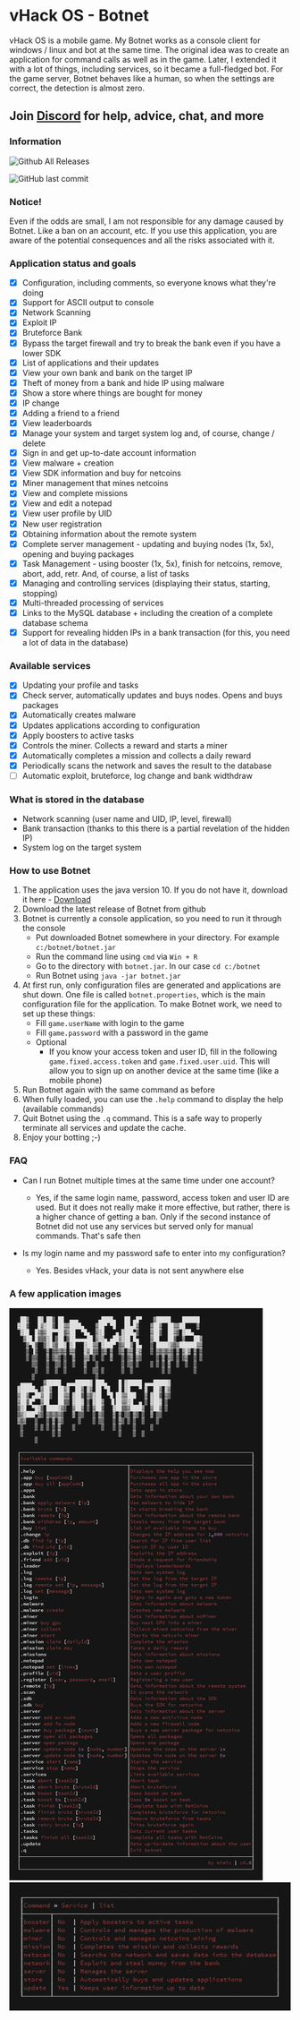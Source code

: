# vHack OS - Botnet
vHack OS is a mobile game. My Botnet works as a console client for windows / linux and bot at the same time.
The original idea was to create an application for command calls as well as in the game. Later, I extended it with a lot of things, including services, so it became a full-fledged bot.
For the game server, Botnet behaves like a human, so when the settings are correct, the detection is almost zero.

## Join [Discord](https://discord.gg/Cdz39vu) for help, advice, chat, and more

### Information

![Github All Releases](https://img.shields.io/github/downloads/mimic2300/vhackos-botnet/total.svg?style=for-the-badge)

![GitHub last commit](https://img.shields.io/github/last-commit/google/skia.svg?style=for-the-badge)

### Notice!
Even if the odds are small, I am not responsible for any damage caused by Botnet. Like a ban on an account, etc. If you use this application, you are aware of the potential consequences and all the risks associated with it.

### Application status and goals
- [x] Configuration, including comments, so everyone knows what they're doing
- [x] Support for ASCII output to console
- [x] Network Scanning
- [x] Exploit IP
- [x] Bruteforce Bank
- [x] Bypass the target firewall and try to break the bank even if you have a lower SDK
- [x] List of applications and their updates
- [x] View your own bank and bank on the target IP
- [x] Theft of money from a bank and hide IP using malware
- [x] Show a store where things are bought for money
- [x] IP change
- [x] Adding a friend to a friend
- [x] View leaderboards
- [x] Manage your system and target system log and, of course, change / delete
- [x] Sign in and get up-to-date account information
- [x] View malware + creation
- [x] View SDK information and buy for netcoins
- [x] Miner management that mines netcoins
- [x] View and complete missions
- [x] View and edit a notepad
- [x] View user profile by UID
- [x] New user registration
- [x] Obtaining information about the remote system
- [x] Complete server management - updating and buying nodes (1x, 5x), opening and buying packages
- [x] Task Management - using booster (1x, 5x), finish for netcoins, remove, abort, add, retr. And, of course, a list of tasks
- [x] Managing and controlling services (displaying their status, starting, stopping)
- [x] Multi-threaded processing of services
- [x] Links to the MySQL database + including the creation of a complete database schema
- [x] Support for revealing hidden IPs in a bank transaction (for this, you need a lot of data in the database)

### Available services
- [x] Updating your profile and tasks
- [x] Check server, automatically updates and buys nodes. Opens and buys packages
- [x] Automatically creates malware
- [x] Updates applications according to configuration
- [x] Apply boosters to active tasks
- [x] Controls the miner. Collects a reward and starts a miner
- [x] Automatically completes a mission and collects a daily reward
- [x] Periodically scans the network and saves the result to the database
- [ ] Automatic exploit, bruteforce, log change and bank widthdraw

### What is stored in the database
- Network scanning (user name and UID, IP, level, firewall)
- Bank transaction (thanks to this there is a partial revelation of the hidden IP)
- System log on the target system

### How to use Botnet
1) The application uses the java version 10. If you do not have it, download it here - [Download](http://www.oracle.com/technetwork/java/javase/downloads/index.html)
2) Download the latest release of Botnet from github
3) Botnet is currently a console application, so you need to run it through the console
   - Put downloaded Botnet somewhere in your directory. For example `c:/botnet/botnet.jar`
   - Run the command line using `cmd` via `Win + R`
   - Go to the directory with `botnet.jar`. In our case `cd c:/botnet`
   - Run Botnet using `java -jar botnet.jar`
4) At first run, only configuration files are generated and applications are shut down. One file is called `botnet.properties`, which is the main configuration file for the application. To make Botnet work, we need to set up these things:
   - Fill `game.userName` with login to the game
   - Fill `game.password` with a password in the game
   - Optional
     - If you know your access token and user ID, fill in the following `game.fixed.access.token` and `game.fixed.user.uid`. This will allow you to sign up on another device at the same time (like a mobile phone)
5) Run Botnet again with the same command as before
6) When fully loaded, you can use the `.help` command to display the help (available commands)
7) Quit Botnet using the `.q` command. This is a safe way to properly terminate all services and update the cache.
8) Enjoy your botting ;-)

### FAQ
- Can I run Botnet multiple times at the same time under one account?
  - Yes, if the same login name, password, access token and user ID are used. But it does not really make it more effective, but rather, there is a higher chance of getting a ban. Only if the second instance of Botnet did not use any services but served only for manual commands. That's safe then

- Is my login name and my password safe to enter into my configuration?
  - Yes. Besides vHack, your data is not sent anywhere else
  
### A few application images

![](screens/botnet.png)
![](screens/services.png)
